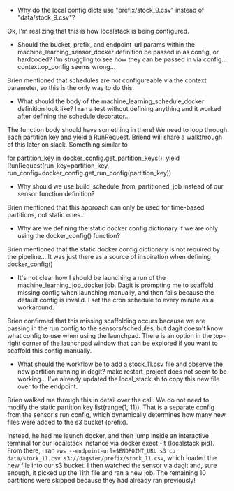 * Why do the local config dicts use "prefix/stock_9.csv" instead of "data/stock_9.csv"? 

Ok, I'm realizing that this is how localstack is being configured.

* Should the bucket, prefix, and endpoint_url params within the machine_learning_sensor_docker definition be passed in as config, or hardcoded? I'm struggling to see how they can be passed in via config... context.op_config seems wrong... 

Brien mentioned that schedules are not configureable via the context parameter, so this is the only way to do this.

* What should the body of the machine_learning_schedule_docker definition look like? I ran a test without defining anything and it worked after defining the schedule decorator... 

The function body should have something in there! We need to loop through each partition key and yield a RunRequest. Briend will share a walkthrough of this later on slack. Something similar to 

for partition_key in docker_config.get_partition_keys():
  yield RunRequest(run_key=partition_key, run_config=docker_config.get_run_config(partition_key))

* Why should we use build_schedule_from_partitioned_job instead of our sensor function definition?

Brien mentioned that this approach can only be used for time-based partitions, not static ones...

* Why are we defining the static docker config dictionary if we are only using the docker_config() function?

Brien mentioned that the static docker config dictionary is not required by the pipeline...
It was just there as a source of inspiration when defining docker_config()

* It's not clear how I should be launching a run of the machine_learning_job_docker job. Dagit is prompting me to scaffold missing config when launching manually, and then fails because the default config is invalid. I set the cron schedule to every minute as a workaround. 

Brien confirmed that this missing scaffolding occurs because we are passing in the run config to the sensors/schedules, but dagit doesn't know what config to use when using the launchpad. There is an option in the top-right corner of the launchpad window that can be explored if you want to scaffold this config manually.

* What should the workflow be to add a stock_11.csv file and observe the new partition running in dagit? make restart_project does not seem to be working... I've already updated the local_stack.sh to copy this new file over to the endpoint.

Brien walked me through this in detail over the call. We do not need to modify the static partition key list(range(1, 11)). That is a separate config from the sensor's run config, which dynamically determines how many new files were added to the s3 bucket (prefix). 

Instead, he had me launch docker, and then jump inside an interactive terminal for our localstack instance via docker exect -it {localstack pid}. From there, I ran `aws --endpoint-url=$ENDPOINT_URL s3 cp data/stock_11.csv s3://dagster/prefix/stock_11.csv`, which loaded the new file into our s3 bucket. I then watched the sensor via dagit and, sure enough, it picked up the 11th file and ran a new job. The remaining 10 partitions were skipped because they had already ran previously!
